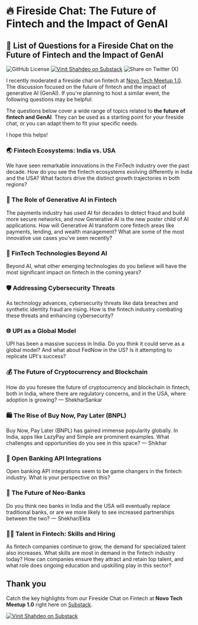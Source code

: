 # 🔥 Fireside Chat: The Future of Fintech and the Impact of GenAI

## 📓 List of Questions for a Fireside Chat on the Future of Fintech and the Impact of GenAI

![GitHub License](https://img.shields.io/github/license/vinitshahdeo/FinTech-GenAI-Fireside-Chat?logo=github) [![Vinit Shahdeo on Substack](https://img.shields.io/badge/Substack-%23006f5c.svg?style=flat&logo=substack&logoColor=FF6719)](https://vinitshahdeo.substack.com/p/fintech-fireside-chat) ![Share on Twitter (X)](https://twitter.com/intent/tweet?text=List%20of%20Questions%20for%20a%20Fireside%20Chat%20on%20the%20Future%20of%20Fintech%20and%20the%20Impact%20of%20GenAI&url=https%3A%2F%2Fgithub.com%2Fvinitshahdeo%2FFinTech-GenAI-Fireside-Chat)



I recently moderated a fireside chat on fintech at [Novo Tech Meetup 1.0](https://lu.ma/ktjderm7). The discussion focused on the future of fintech and the impact of generative AI (GenAI). If you're planning to host a similar event, the following questions may be helpful:

The questions below cover a wide range of topics related to **the future of fintech and GenAI**. They can be used as a starting point for your fireside chat, or you can adapt them to fit your specific needs.

I hope this helps!

### 🌏 Fintech Ecosystems: India vs. USA

We have seen remarkable innovations in the FinTech industry over the past decade. How do you see the fintech ecosystems evolving differently in India and the USA? What factors drive the distinct growth trajectories in both regions?

### 🤖 The Role of Generative AI in Fintech
The payments industry has used AI for decades to detect fraud and build more secure networks, and now Generative AI is the new poster child of AI applications. How will Generative AI transform core fintech areas like payments, lending, and wealth management? What are some of the most innovative use cases you’ve seen recently?

### 🚀 FinTech Technologies Beyond AI
Beyond AI, what other emerging technologies do you believe will have the most significant impact on fintech in the coming years?

### 🛡️ Addressing Cybersecurity Threats
As technology advances, cybersecurity threats like data breaches and synthetic identity fraud are rising. How is the fintech industry combating these threats and enhancing cybersecurity?

### 🌐 UPI as a Global Model
UPI has been a massive success in India. Do you think it could serve as a global model? And what about FedNow in the US? Is it attempting to replicate UPI's success?

### 💰 The Future of Cryptocurrency and Blockchain
How do you foresee the future of cryptocurrency and blockchain in fintech, both in India, where there are regulatory concerns, and in the USA, where adoption is growing? — ShekharSankar

### 🛍️ The Rise of Buy Now, Pay Later (BNPL)
Buy Now, Pay Later (BNPL) has gained immense popularity globally. In India, apps like LazyPay and Simple are prominent examples. What challenges and opportunities do you see in this space? — Shikhar

### 🔗 Open Banking API Integrations
Open banking API integrations seem to be game changers in the fintech industry. What is your perspective on this?

### 🏦 The Future of Neo-Banks
Do you think neo banks in India and the USA will eventually replace traditional banks, or are we more likely to see increased partnerships between the two? — Shekhar/Ekta

### 🧑‍💼 Talent in Fintech: Skills and Hiring
As fintech companies continue to grow, the demand for specialized talent also increases. What skills are most in demand in the fintech industry today? How can companies ensure they attract and retain top talent, and what role does ongoing education and upskilling play in this sector?

## Thank you

Catch the key highlights from our Fireside Chat on Fintech at **Novo Tech Meetup 1.0** right here on [Substack](https://vinitshahdeo.substack.com/p/fintech-fireside-chat).

[![Vinit Shahdeo on Substack](https://img.shields.io/badge/Substack-%23006f5c.svg?style=flat&logo=substack&logoColor=FF6719)](https://vinitshahdeo.substack.com/p/fintech-fireside-chat)
